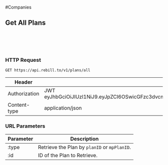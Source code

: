 #Companies

## Get All Plans

```shell

```

```javascript

```

```ruby

```

```php

```

```go

```

### HTTP Request

`GET https://api.rebill.to/v1/plans/all`

Header | Content
--------- | -----------
Authorization | JWT eyJhbGciOiJIUzI1NiJ9.eyJpZCI6OSwicGFzc3dvcmQiOiIkMmEkMTAkcjdGQXlFNGZicnc1MEtWTkw0elJ4ZWxjaFdlREVwSDBYaUxNeFlPLlhDODR6RGkvWk9mcUsifQ.WJ_ijzdSYqPU8XqXRlDiR2YlSVhpijIPCU6aQFGSBOM
Content-type | application/json

### URL Parameters

Parameter | Description
--------- | -----------
:type | Retrieve the Plan by `planID` or `mpPlanID`.
:id | ID of the Plan to Retrieve.

<div class="divider"></div>